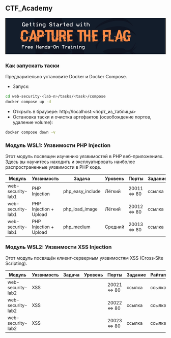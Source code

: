 ## CTF_Academy

![](assets/banner.png)


### Как запускать таски
Предварительно установите Docker и Docker Compose.

- Запуск:
```bash
cd web-security-<lab-n>/tasks/<task>/compose
docker compose up -d
```
- Открыть в браузере: http://localhost:<порт_из_таблицы>
- Остановка таски и очистка артефактов (освобождение портов, удаление volume):
```bash
docker compose down -v
```

### Модуль WSL1: Уязвимости PHP Injection

Этот модуль посвящен изучению уязвимостей в PHP веб-приложениях. Здесь вы научитесь находить и эксплуатировать наиболее распространенные уязвимости в PHP коде.

| Модуль            | Уязвимость            | Задача            | Уровень | Порты        | Задание | Райтап |
| ----------------- | --------------------- | ----------------- | ------- | ------------ | ------- | ------ |
| web-security-lab1 | PHP Injection         | php_easy_include  | Лёгкий  | 20011 <=> 80   | ссылка  | ссылка |
| web-security-lab1 | PHP Injection + Upload| php_load_image    | Лёгкий  | 20012 <=> 80   | ссылка  | ссылка |
| web-security-lab1 | PHP Injection + Upload| php_medium        | Средний | 20013 <=> 80   | ссылка  | ссылка |

### Модуль WSL2: Уязвимости XSS Injection

Этот модуль посвящён клиент‑серверным уязвимостям XSS (Cross‑Site Scripting).

| Модуль            | Уязвимость | Задача | Уровень | Порты        | Задание | Райтап |
| ----------------- | ---------- | ------ | ------- | ------------ | ------- | ------ |
| web-security-lab2 | XSS        |        |         | 20021 <=> 80   | ссылка  | ссылка |
| web-security-lab2 | XSS        |        |         | 20022 <=> 80   | ссылка  | ссылка |
| web-security-lab2 | XSS        |        |         | 20023 <=> 80   | ссылка  | ссылка |
